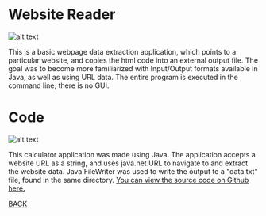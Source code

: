 # Website Reader
![alt text](https://howardying.github.io/Programming2Portfolio/img/webReaderAlt.png)

This is a basic webpage data extraction application, which points to a particular website, and copies the html code into an external output file. The goal was to become more familiarized with Input/Output formats available in Java, as well as using URL data. The entire program is executed in the command line; there is no GUI.

# Code
![alt text](https://howardying.github.io/Programming2Portfolio/img/webReaderCode.png)

This calculator application was made using Java. The application accepts a website URL as a string, and uses java.net.URL to navigate to and extract the website data. Java FileWriter was used to write the output to a "data.txt" file, found in the same directory. 
[You can view the source code on Github here.](https://github.com/HowardYing/webReader)

[BACK](https://howardying.github.io/Programming2Portfolio/ "Back to Home")

